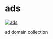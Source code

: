 # ads

[![ads](https://travis-ci.org/huanz/ads.svg)](https://travis-ci.org/huanz/ads)

ad domain collection
